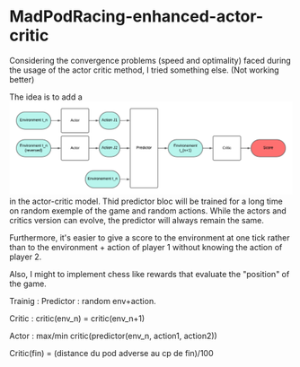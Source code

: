 # MadPodRacing-enhanced-actor-critic
Considering the convergence problems (speed and optimality) faced during the usage of the actor critic method, I tried something else. (Not working better)

The idea is to add a ![predictor bloc](model-structure.png) in the actor-critic model. Thid predictor bloc will be trained for a long time on random exemple of the game and random actions. While the actors and critics version can evolve, the predictor will always remain the same. 


Furthermore, it's easier to give a score to the environment at one tick rather than to the environment + action of player 1 without knowing the action of player 2. 

Also, I might to implement chess like rewards that evaluate the "position" of the game. 

Trainig : 
Predictor : random env+action. 

Critic : critic(env_n) = critic(env_n+1) 

Actor : max/min critic(predictor(env_n, action1, action2))

Critic(fin) = (distance du pod adverse au cp de fin)/100
